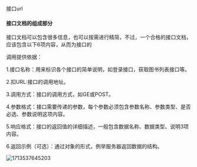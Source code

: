 接口url 

#### 接口文档的组成部分

接口文档可以包含很多信息，也可以按需进行精简，不过，一个合格的接口文档，应该包含以下6项内容，从而为接口的

调用提供依据：

1.接口名称：用来标识各个接口的简单说明，如登录接口，获取图书列表接口等。

2.扣URL:接口的调用地址。

3.调用方式：接口的调用方式，如GE或POST。

4.参数格式：接口需要传递的参数，每个参数必须包含参数名称、参数类型、是否必选、参数说明这项内容。

5.响应格式：接口的返回值的详细描述，一般包含数据名称、数据类型、说明3项内容。

6.返回示例（可选）：通过对象的形式，例举服务器返回数据的结构。

![1713537645203](C:\Users\HQZhen12\Downloads\1713537645203.png)